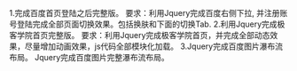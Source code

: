 1.完成百度首页登陆之后完整版。
要求：利用Jquery完成百度右侧下拉, 并注册账号登陆完成全部页面切换效果。包括换肤和下面的切换Tab.
2.利用Jquery完成极客学院首页完整版。
要求：利用Jquery完成极客学院首页，并完成全部动态效果，尽量增加动画效果，js代码全部模块化加载。
3.Jquery完成百度图片瀑布流布局。
Jquery完成百度图片完整瀑布流布局。
